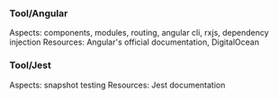 ### Tool/Angular

Aspects: components, modules, routing, angular cli, rxjs, dependency injection
Resources: Angular's official documentation, DigitalOcean

### Tool/Jest

Aspects: snapshot testing
Resources: Jest documentation
